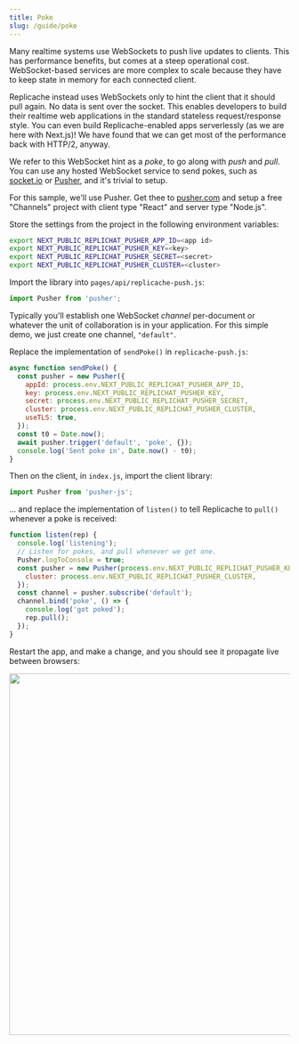 ```yaml
---
title: Poke
slug: /guide/poke
---
```


Many realtime systems use WebSockets to push live updates to clients. This has performance benefits, but comes at a steep operational cost. WebSocket-based services are more complex to scale because they have to keep state in memory for each connected client.

Replicache instead uses WebSockets only to hint the client that it should pull again. No data is sent over the socket. This enables developers to build their realtime web applications in the standard stateless request/response style. You can even build Replicache-enabled apps serverlessly (as we are here with Next.js)! We have found that we can get most of the performance back with HTTP/2, anyway.

We refer to this WebSocket hint as a _poke_, to go along with _push_ and _pull_. You can use any hosted WebSocket service to send pokes, such as [socket.io](https://socket.io) or [Pusher](https://pusher.com/), and it's trivial to setup.

For this sample, we'll use Pusher. Get thee to [pusher.com](https://pusher.com) and setup a free "Channels" project with client type "React" and server type "Node.js".

Store the settings from the project in the following environment variables:

```bash
export NEXT_PUBLIC_REPLICHAT_PUSHER_APP_ID=<app id>
export NEXT_PUBLIC_REPLICHAT_PUSHER_KEY=<key>
export NEXT_PUBLIC_REPLICHAT_PUSHER_SECRET=<secret>
export NEXT_PUBLIC_REPLICHAT_PUSHER_CLUSTER=<cluster>
```

Import the library into `pages/api/replicache-push.js`:

```js
import Pusher from 'pusher';
```

Typically you'll establish one WebSocket _channel_ per-document or whatever the unit of collaboration is in your application. For this simple demo, we just create one channel, `"default"`.

Replace the implementation of `sendPoke()` in `replicache-push.js`:

```js
async function sendPoke() {
  const pusher = new Pusher({
    appId: process.env.NEXT_PUBLIC_REPLICHAT_PUSHER_APP_ID,
    key: process.env.NEXT_PUBLIC_REPLICHAT_PUSHER_KEY,
    secret: process.env.NEXT_PUBLIC_REPLICHAT_PUSHER_SECRET,
    cluster: process.env.NEXT_PUBLIC_REPLICHAT_PUSHER_CLUSTER,
    useTLS: true,
  });
  const t0 = Date.now();
  await pusher.trigger('default', 'poke', {});
  console.log('Sent poke in', Date.now() - t0);
}
```

Then on the client, in `index.js`, import the client library:

```js
import Pusher from 'pusher-js';
```

... and replace the implementation of `listen()` to tell Replicache to `pull()` whenever a poke is received:

```js
function listen(rep) {
  console.log('listening');
  // Listen for pokes, and pull whenever we get one.
  Pusher.logToConsole = true;
  const pusher = new Pusher(process.env.NEXT_PUBLIC_REPLICHAT_PUSHER_KEY, {
    cluster: process.env.NEXT_PUBLIC_REPLICHAT_PUSHER_CLUSTER,
  });
  const channel = pusher.subscribe('default');
  channel.bind('poke', () => {
    console.log('got poked');
    rep.pull();
  });
}
```

Restart the app, and make a change, and you should see it propagate live between browsers:

<p class="text--center">
  <img src="/img/setup/sync.webp" width="650"/>
</p>
